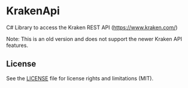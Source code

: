 # KrakenApi
C# Library to access the Kraken REST API (https://www.kraken.com/)

Note: This is an old version and does not support the newer Kraken API features.

## License

See the [LICENSE](LICENSE) file for license rights and limitations (MIT).